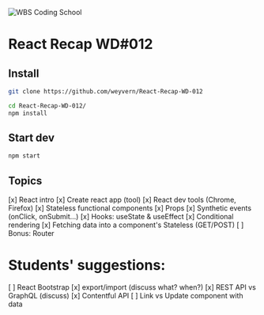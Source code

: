 ![WBS Coding School](https://mlsf03rmjfdn.i.optimole.com/fVWTwdQ.Z_5R~130ed/w:auto/h:auto/q:90/https://www.wbscodingschool.com/files/WBS_CODING_SCHOOL_logo.svg)

# React Recap WD#012

## Install

```bash
git clone https://github.com/weyvern/React-Recap-WD-012

cd React-Recap-WD-012/
npm install
```

## Start dev

```bash
npm start
```

## Topics

[x] React intro
[x] Create react app (tool)
[x] React dev tools (Chrome, Firefox)
[x] Stateless functional components
[x] Props
[x] Synthetic events (onClick, onSubmit...)
[x] Hooks: useState & useEffect
[x] Conditional rendering
[x] Fetching data into a component's Stateless (GET/POST)
[ ] Bonus: Router

# Students' suggestions:

[ ] React Bootstrap
[x] export/import (discuss what? when?)
[x] REST API vs GraphQL (discuss)
[x] Contentful API
[ ] Link vs Update component with data
